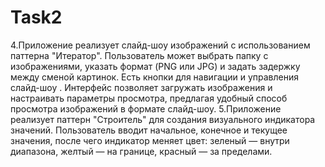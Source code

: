 # Task2
4.Приложение реализует слайд-шоу изображений с использованием паттерна "Итератор". Пользователь может выбрать папку с изображениями, указать формат (PNG или JPG) и задать задержку между сменой картинок. Есть кнопки для навигации и управления слайд-шоу . Интерфейс позволяет загружать изображения и настраивать параметры просмотра, предлагая удобный способ просмотра изображений в формате слайд-шоу.
5.Приложение реализует паттерн "Строитель" для создания визуального индикатора значений. Пользователь вводит начальное, конечное и текущее значения, после чего индикатор меняет цвет: зеленый — внутри диапазона, желтый — на границе, красный — за пределами.
